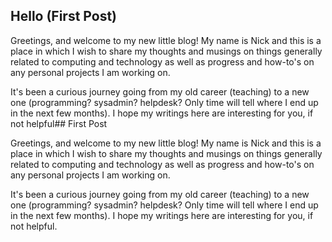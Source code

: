 ## Hello (First Post)

Greetings, and welcome to my new little blog! My name is Nick and this is a place in which I wish to share my thoughts and musings on things generally related to computing and technology as well as progress and how-to's on any personal projects I am working on.

It's been a curious journey going from my old career (teaching) to a new one (programming? sysadmin? helpdesk? Only time will tell where I end up in the next few months). I hope my writings here are interesting for you, if not helpful## First Post

Greetings, and welcome to my new little blog! My name is Nick and this is a place in which I wish to share my thoughts and musings on things generally related to computing and technology as well as progress and how-to's on any personal projects I am working on.

It's been a curious journey going from my old career (teaching) to a new one (programming? sysadmin? helpdesk? Only time will tell where I end up in the next few months). I hope my writings here are interesting for you, if not helpful.  
